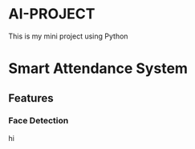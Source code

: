 # AI-PROJECT
This is my mini project using Python
# Smart Attendance System
## Features
### Face Detection
hi
